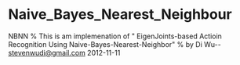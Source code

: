 Naive_Bayes_Nearest_Neighbour
=============================

NBNN
% This is am implemenation of " EigenJoints-based Actioin Recognition Using  Naive-Bayes-Nearest-Neighbor" 
%  by Di Wu-- stevenwudi@gmail.com 2012-11-11 
